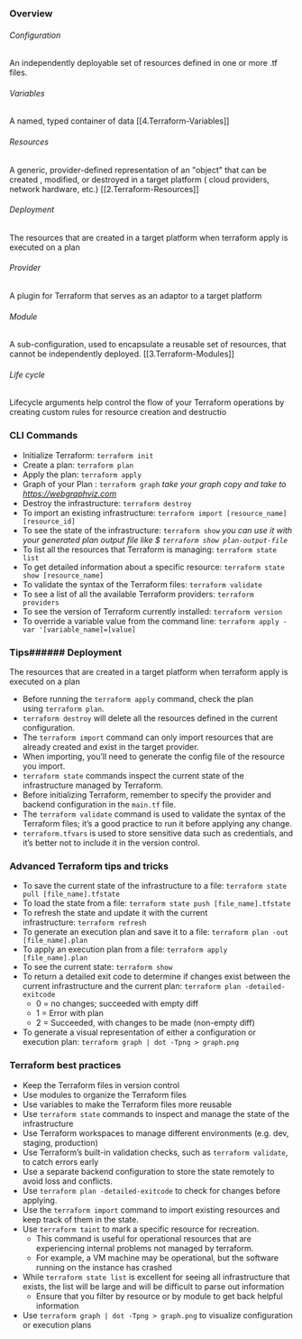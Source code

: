 
### Overview

###### Configuration
   An independently deployable set of resources defined in one or more .tf files.
###### Variables
   A named, typed container of data
[[4.Terraform-Variables]]   
###### Resources
   A generic, provider-defined representation of an "object" that can be created , modified, or destroyed in a target platform ( cloud providers, network hardware, etc.)
[[2.Terraform-Resources]]
###### Deployment
   The resources that are created in a target platform when terraform apply is executed on a plan
###### Provider
   A plugin for Terraform that serves as an adaptor to a target platform
###### Module
   A sub-configuration, used to encapsulate a reusable set of resources, that cannot be independently deployed.
[[3.Terraform-Modules]]
###### Life cycle 
Lifecycle arguments help control the flow of your Terraform operations by creating custom rules for resource creation and destructio

### CLI Commands

- Initialize Terraform: `terraform init`
- Create a plan: `terraform plan`
- Apply the plan: `terraform apply`
- Graph of your Plan : `terraform graph`  *take your graph copy and take to https://webgraphviz.com*
- Destroy the infrastructure: `terraform destroy`
- To import an existing infrastructure: `terraform import [resource_name] [resource_id]`
- To see the state of the infrastructure: `terraform show`   *you can use it with your generated plan output file like $ `terraform show plan-output-file`*
- To list all the resources that Terraform is managing: `terraform state list`
- To get detailed information about a specific resource: `terraform state show [resource_name]`
- To validate the syntax of the Terraform files: `terraform validate`
- To see a list of all the available Terraform providers: `terraform providers`
- To see the version of Terraform currently installed: `terraform version`
- To override a variable value from the command line: `terraform apply -var '[variable_name]=[value]`

### Tips###### Deployment
   The resources that are created in a target platform when terraform apply is executed on a plan


- Before running the `terraform apply` command, check the plan using `terraform plan`.
- `terraform destroy` will delete all the resources defined in the current configuration.
- The `terraform import` command can only import resources that are already created and exist in the target provider.
- When importing, you’ll need to generate the config file of the resource you import.
- `terraform state` commands inspect the current state of the infrastructure managed by Terraform.
- Before initializing Terraform, remember to specify the provider and backend configuration in the `main.tf` file.
- The `terraform validate` command is used to validate the syntax of the Terraform files; it’s a good practice to run it before applying any change.
- `terraform.tfvars` is used to store sensitive data such as credentials, and it’s better not to include it in the version control.

### Advanced Terraform tips and tricks

- To save the current state of the infrastructure to a file: `terraform state pull [file_name].tfstate`
- To load the state from a file: `terraform state push [file_name].tfstate`
- To refresh the state and update it with the current infrastructure: `terraform refresh`
- To generate an execution plan and save it to a file: `terraform plan -out [file_name].plan`
- To apply an execution plan from a file: `terraform apply [file_name].plan`
- To see the current state: `terraform show`
- To return a detailed exit code to determine if changes exist between the current infrastructure and the current plan: `terraform plan -detailed-exitcode`
    - 0 = no changes; succeeded with empty diff
    - 1 = Error with plan
    - 2 = Succeeded, with changes to be made (non-empty diff)
- To generate a visual representation of either a configuration or execution plan: `terraform graph | dot -Tpng > graph.png`

### Terraform best practices

- Keep the Terraform files in version control
- Use modules to organize the Terraform files
- Use variables to make the Terraform files more reusable
- Use `terraform state` commands to inspect and manage the state of the infrastructure
- Use Terraform workspaces to manage different environments (e.g. dev, staging, production)
- Use Terraform’s built-in validation checks, such as `terraform validate`, to catch errors early
- Use a separate backend configuration to store the state remotely to avoid loss and conflicts.
- Use `terraform plan -detailed-exitcode` to check for changes before applying.
- Use the `terraform import` command to import existing resources and keep track of them in the state.
- Use `terraform taint` to mark a specific resource for recreation.
    - This command is useful for operational resources that are experiencing internal problems not managed by terraform.
    - For example, a VM machine may be operational, but the software running on the instance has crashed
- While `terraform state list` is excellent for seeing all infrastructure that exists, the list will be large and will be difficult to parse out information
    - Ensure that you filter by resource or by module to get back helpful information
- Use `terraform graph | dot -Tpng > graph.png` to visualize configuration or execution plans